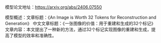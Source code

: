 模型论文地址：https://arxiv.org/abs/2406.07550

模型概述：文章标题：《An Image is Worth 32 Tokens for Reconstruction and Generation》
中文文章标题：《一张图像的价值：用于重建和生成的32个标记》
文章内容：本文提出了一种新的方法，通过32个标记实现图像的重建和生成，提高了模型的效率和准确性。
